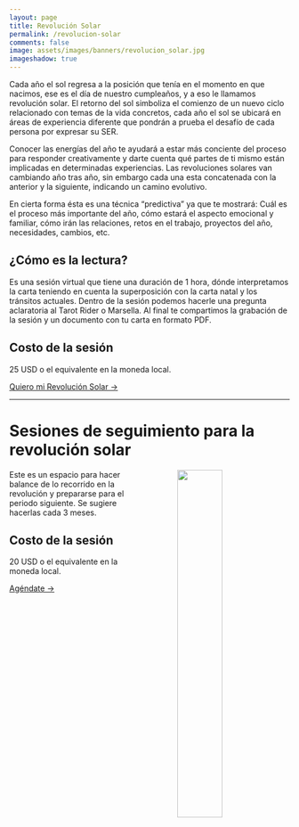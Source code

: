 ```yaml
---
layout: page
title: Revolución Solar
permalink: /revolucion-solar
comments: false
image: assets/images/banners/revolucion_solar.jpg
imageshadow: true
---
```


Cada año el sol regresa a la posición que tenía en el momento en que nacimos, ese es el día de nuestro cumpleaños, y a eso le llamamos revolución solar. El retorno del sol simboliza el comienzo de un nuevo ciclo relacionado con temas de la vida concretos, cada año el sol se ubicará en áreas de experiencia diferente que pondrán a prueba el desafío de cada persona por expresar su SER.

Conocer las energías del año te ayudará a estar más conciente del proceso para responder creativamente y darte cuenta qué partes de ti mismo están implicadas en determinadas experiencias. Las revoluciones solares van cambiando año tras año, sin embargo cada una esta concatenada con la anterior y la siguiente, indicando un camino evolutivo.

En cierta forma ésta es una técnica “predictiva” ya que te mostrará: Cuál es el proceso más importante del año, cómo estará el aspecto emocional y familiar, cómo irán las relaciones, retos en el trabajo, proyectos del año, necesidades, cambios, etc.

## ¿Cómo es la lectura?

Es una sesión virtual que tiene una duración de 1 hora, dónde interpretamos la carta teniendo en cuenta la superposición con la carta natal y los tránsitos actuales. Dentro de la sesión podemos hacerle una pregunta aclaratoria al Tarot Rider o Marsella. Al final te compartimos la grabación de la sesión y un documento con tu carta en formato PDF.

## Costo de la sesión

25 USD o el equivalente en la moneda local.


<a target="_blank" href="https://docs.google.com/forms/d/e/1FAIpQLSfYG6_JoSPHj-ZjDHkL7XLblVWC3cd4zA5duKnIPIW58yMFmA/viewform?usp=sf_link" class="btn btn-astro"> Quiero mi Revolución Solar &rarr;</a>

<hr>

# Sesiones de seguimiento para la revolución solar

<img src='/assets/images/espacial.jpg' style='float:right; width: 40%; padding: 0 0 0 4em;' />

Este es un espacio para hacer balance de lo recorrido en la revolución y prepararse para el periodo siguiente. Se sugiere hacerlas cada 3 meses.

## Costo de la sesión

20 USD o el equivalente en la moneda local.

<a target="_blank" href="https://cal.com/lina-astrologia-social/sesion-de-profundizacion" class="btn btn-astro">Agéndate &rarr;</a>
